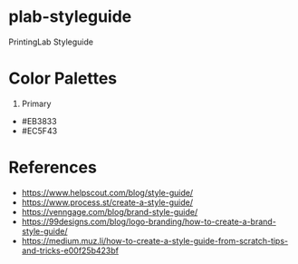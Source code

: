 # plab-styleguide
PrintingLab Styleguide

# Color Palettes
1. Primary
- #EB3833
- #EC5F43

# References
- https://www.helpscout.com/blog/style-guide/
- https://www.process.st/create-a-style-guide/
- https://venngage.com/blog/brand-style-guide/
- https://99designs.com/blog/logo-branding/how-to-create-a-brand-style-guide/
- https://medium.muz.li/how-to-create-a-style-guide-from-scratch-tips-and-tricks-e00f25b423bf
